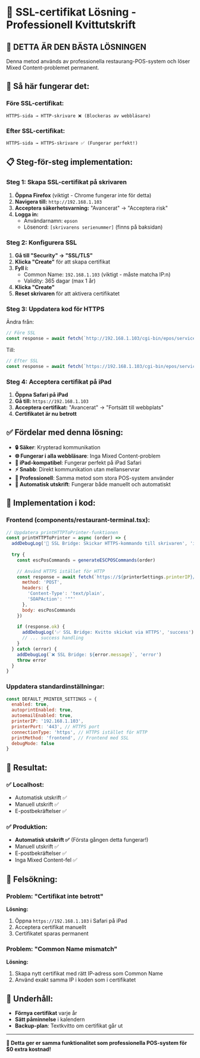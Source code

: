 # 🔐 SSL-certifikat Lösning - Professionell Kvittutskrift

## 🎯 **DETTA ÄR DEN BÄSTA LÖSNINGEN**
Denna metod används av professionella restaurang-POS-system och löser Mixed Content-problemet permanent.

## 🔧 Så här fungerar det:

### Före SSL-certifikat:
```
HTTPS-sida → HTTP-skrivare ❌ (Blockeras av webbläsare)
```

### Efter SSL-certifikat:
```
HTTPS-sida → HTTPS-skrivare ✅ (Fungerar perfekt!)
```

## 📋 Steg-för-steg implementation:

### Steg 1: Skapa SSL-certifikat på skrivaren
1. **Öppna Firefox** (viktigt - Chrome fungerar inte för detta)
2. **Navigera till:** `http://192.168.1.103`
3. **Acceptera säkerhetsvarning:** "Avancerat" → "Acceptera risk"
4. **Logga in:**
   - Användarnamn: `epson`
   - Lösenord: `[skrivarens serienummer]` (finns på baksidan)

### Steg 2: Konfigurera SSL
1. **Gå till "Security" → "SSL/TLS"**
2. **Klicka "Create"** för att skapa certifikat
3. **Fyll i:**
   - Common Name: `192.168.1.103` (viktigt - måste matcha IP:n)
   - Validity: 365 dagar (max 1 år)
4. **Klicka "Create"**
5. **Reset skrivaren** för att aktivera certifikatet

### Steg 3: Uppdatera kod för HTTPS
Ändra från:
```javascript
// Före SSL
const response = await fetch(`http://192.168.1.103/cgi-bin/epos/service.cgi`, {
```

Till:
```javascript
// Efter SSL
const response = await fetch(`https://192.168.1.103/cgi-bin/epos/service.cgi`, {
```

### Steg 4: Acceptera certifikat på iPad
1. **Öppna Safari på iPad**
2. **Gå till:** `https://192.168.1.103`
3. **Acceptera certifikat:** "Avancerat" → "Fortsätt till webbplats"
4. **Certifikatet är nu betrott**

## ✅ **Fördelar med denna lösning:**

- **🔒 Säker**: Krypterad kommunikation
- **🌐 Fungerar i alla webbläsare**: Inga Mixed Content-problem
- **📱 iPad-kompatibel**: Fungerar perfekt på iPad Safari
- **⚡ Snabb**: Direkt kommunikation utan mellanservrar
- **🎯 Professionell**: Samma metod som stora POS-system använder
- **🔄 Automatisk utskrift**: Fungerar både manuellt och automatiskt

## 🚀 Implementation i kod:

### Frontend (components/restaurant-terminal.tsx):
```javascript
// Uppdatera printHTTPToPrinter-funktionen
const printHTTPToPrinter = async (order) => {
  addDebugLog('🔐 SSL Bridge: Skickar HTTPS-kommando till skrivaren', 'info')
  
  try {
    const escPosCommands = generateESCPOSCommands(order)
    
    // Använd HTTPS istället för HTTP
    const response = await fetch(`https://${printerSettings.printerIP}/cgi-bin/epos/service.cgi?devid=local_printer&timeout=10000`, {
      method: 'POST',
      headers: {
        'Content-Type': 'text/plain',
        'SOAPAction': '""'
      },
      body: escPosCommands
    })
    
    if (response.ok) {
      addDebugLog('✅ SSL Bridge: Kvitto skickat via HTTPS', 'success')
      // ... success handling
    }
  } catch (error) {
    addDebugLog(`❌ SSL Bridge: ${error.message}`, 'error')
    throw error
  }
}
```

### Uppdatera standardinställningar:
```javascript
const DEFAULT_PRINTER_SETTINGS = {
  enabled: true,
  autoprintEnabled: true,
  autoemailEnabled: true,
  printerIP: '192.168.1.103',
  printerPort: '443', // HTTPS port
  connectionType: 'https', // HTTPS istället för HTTP
  printMethod: 'frontend', // Frontend med SSL
  debugMode: false
}
```

## 🎯 **Resultat:**

### ✅ Localhost:
- Automatisk utskrift ✅
- Manuell utskrift ✅
- E-postbekräftelser ✅

### ✅ Produktion:
- **Automatisk utskrift ✅** (Första gången detta fungerar!)
- Manuell utskrift ✅
- E-postbekräftelser ✅
- Inga Mixed Content-fel ✅

## 🔧 Felsökning:

### Problem: "Certifikat inte betrott"
**Lösning:**
1. Öppna `https://192.168.1.103` i Safari på iPad
2. Acceptera certifikat manuellt
3. Certifikatet sparas permanent

### Problem: "Common Name mismatch"
**Lösning:**
1. Skapa nytt certifikat med rätt IP-adress som Common Name
2. Använd exakt samma IP i koden som i certifikatet

## 📅 Underhåll:

- **Förnya certifikat** varje år
- **Sätt påminnelse** i kalendern
- **Backup-plan**: Textkvitto om certifikat går ut

---

**🎉 Detta ger er samma funktionalitet som professionella POS-system för $0 extra kostnad!** 